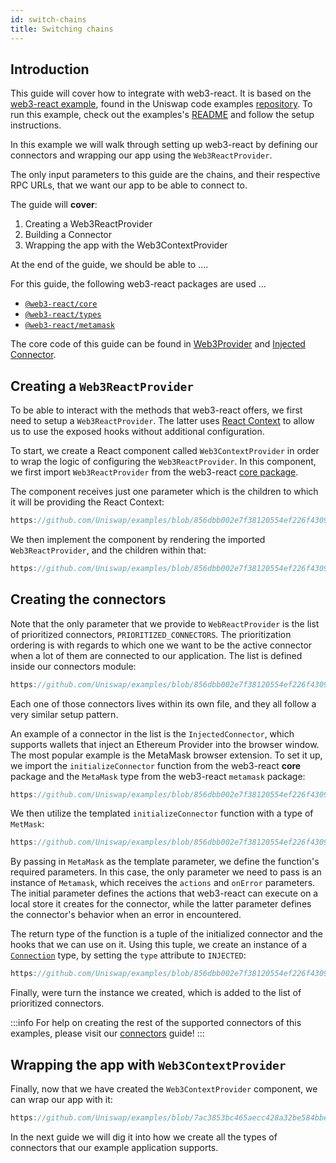 ```yaml
---
id: switch-chains
title: Switching chains
---     
```


## Introduction

This guide will cover how to integrate with web3-react. It is based on the [web3-react example](https://github.com/Uniswap/examples/tree/main/v3-sdk/quoting), found in the Uniswap code examples [repository](https://github.com/Uniswap/examples). To run this example, check out the examples's [README](https://github.com/Uniswap/examples/blob/feat/web3-react/web3-react/README.md) and follow the setup instructions.


In this example we will walk through setting up web3-react by defining our connectors and wrapping our app using the `Web3ReactProvider`.


The only input parameters to this guide are the chains, and their respective RPC URLs, that we want our app to be able to connect to.

The guide will **cover**:

1. Creating a Web3ReactProvider
2. Building a Connector
3. Wrapping the app with the Web3ContextProvider

At the end of the guide, we should be able to ....

For this guide, the following web3-react packages are used ...

- [`@web3-react/core`](https://www.npmjs.com/package/@web3-react/core)
- [`@web3-react/types`](https://www.npmjs.com/package/@web3-react/types)
- [`@web3-react/metamask`](https://www.npmjs.com/package/@web3-react/metamask)

The core code of this guide can be found in [Web3Provider](https://github.com/Uniswap/examples/blob/feat/web3-react/web3-react/src/libs/components/Web3Provider.tsx) and [Injected Connector](https://github.com/Uniswap/examples/blob/feat/web3-react/web3-react/src/libs/injected.ts).


## Creating a `Web3ReactProvider`

To be able to interact with the methods that web3-react offers, we first need to setup a `Web3ReactProvider`. The latter uses [React Context](https://reactjs.org/docs/context.html) to allow us to use the exposed hooks without additional configuration. 

To start, we create a React component called `Web3ContextProvider` in order to wrap the logic of configuring the `Web3ReactProvider`. In this component, we first import  `Web3ReactProvider` from the web3-react [core package](https://www.npmjs.com/package/@web3-react/core).

The component receives just one parameter which is the children to which it will be providing the React Context:

```typescript reference title="Defining the Web3ContextProvider component" referenceLinkText="View on Github" customStyling
https://github.com/Uniswap/examples/blob/856dbb002e7f38120554ef226f4309c96ce6ea79/web3-react/src/libs/components/Web3ContextProvider.tsx#L6
```

We then implement the component by rendering the imported `Web3ReactProvider`, and the children within that:


```typescript reference title="Implementing the Web3ContextProvider component" referenceLinkText="View on Github" customStyling
https://github.com/Uniswap/examples/blob/856dbb002e7f38120554ef226f4309c96ce6ea79/web3-react/src/libs/components/Web3ContextProvider.tsx#L10-L16
```

## Creating the connectors

Note that the only parameter that we provide to `WebReactProvider` is the list of prioritized connectors, `PRIORITIZED_CONNECTORS`. The prioritization ordering is with regards to which one we want to be the active connector when a lot of them are connected to our application. The list is defined inside our connectors module: 

```typescript reference title="Creating the Connectors list" referenceLinkText="View on Github" customStyling
https://github.com/Uniswap/examples/blob/856dbb002e7f38120554ef226f4309c96ce6ea79/web3-react/src/libs/connections.ts#L36-L42
```

Each one of those connectors lives within its own file, and they all follow a very similar setup pattern. 

An example of a connector in the list is the `InjectedConnector`, which supports wallets that inject an Ethereum Provider into the browser window. The most popular example is the MetaMask browser extension. To set it up, we import the `initializeConnector` function from the web3-react **core** package and the `MetaMask` type from the web3-react `metamask` package:

```typescript reference title="Implementing the component" referenceLinkText="View on Github" customStyling
https://github.com/Uniswap/examples/blob/856dbb002e7f38120554ef226f4309c96ce6ea79/web3-react/src/libs/injected.ts#L1-L2
```

We then utilize the templated `initializeConnector` function with a type of `MetMask`:

```typescript reference title="Implementing the component" referenceLinkText="View on Github" customStyling
https://github.com/Uniswap/examples/blob/856dbb002e7f38120554ef226f4309c96ce6ea79/web3-react/src/libs/injected.ts#L12-L15
```

By passing in `MetaMask` as the template parameter, we define the function's required parameters. In this case, the only parameter we need to pass is an instance of `Metamask`, which receives the `actions` and `onError` parameters. The initial parameter defines the actions that web3-react can execute on a local store it creates for the connector, while the latter parameter defines the connector's behavior when an error in encountered.

The return type of the function is a tuple of the initialized connector and the hooks that we can use on it. Using this tuple, we create an instance of a [`Connection`](https://github.com/Uniswap/examples/blob/856dbb002e7f38120554ef226f4309c96ce6ea79/web3-react/src/libs/connections.ts#L10) type, by setting the `type` attribute to `INJECTED`:


```typescript reference title="Implementing the component" referenceLinkText="View on Github" customStyling
https://github.com/Uniswap/examples/blob/856dbb002e7f38120554ef226f4309c96ce6ea79/web3-react/src/libs/injected.ts#L16-L20
```
Finally, were turn the instance we created, which is added to the list of prioritized connectors. 

:::info
For help on creating the rest of the supported connectors of this examples, please visit our [connectors](./02-connectors.md) guide!
:::


## Wrapping the app with `Web3ContextProvider`

Finally, now that we have created the `Web3ContextProvider` component, we can wrap our app with it:

```typescript reference title="Getting Pool metadata from the Pool smart contact" referenceLinkText="View on Github" customStyling
https://github.com/Uniswap/examples/blob/7ac3853bc465aecc428a32be584bbeb833b0a63c/web3-react/src/index.tsx#L16-L22
```

In the next guide we will dig it into how we create all the types of connectors that our example application supports.
# 

